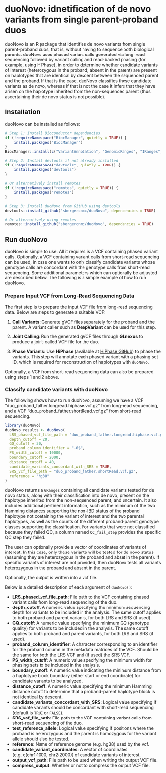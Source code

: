 
<!-- README.md is generated from README.Rmd. Please edit that file -->

# duoNovo: idnetification of de novo variants from single parent-proband duos

<!-- badges: start -->
<!-- badges: end -->

duoNovo is an R package that identifies de novo variants from single
parent-proband duos, that is, without having to sequence both biological
parents. duoNovo uses phased variant calls generated via long-read
sequencing followed by variant calling and read-backed phasing (for
example, using HiPhase), in order to determine whether candidate
variants of interest (heterozygous in the proband; absent in the parent)
are present on haplotypes that are identical by descent between the
sequenced parent and the proband. If that is the case, duoNovo
classifies these candidate variants as de novo, whereas if that is not
the case it infers that they have arisen on the haplotype inherited from
the non-sequenced parent (thus ascertaining their de novo status is not
possible).

## Installation

duoNovo can be installed as follows:

``` r
# Step 1: Install Bioconductor dependencies
if (!requireNamespace("BiocManager", quietly = TRUE)) {
    install.packages("BiocManager")
}
BiocManager::install(c("VariantAnnotation", "GenomicRanges", "IRanges", "S4Vectors"))

# Step 2: Install devtools if not already installed
if (!requireNamespace("devtools", quietly = TRUE)) {
    install.packages("devtools")
}

# Or alternatively install remotes
if (!requireNamespace("remotes", quietly = TRUE)) {
    install.packages("remotes")
}

# Step 3: Install duoNovo from GitHub using devtools
devtools::install_github("sbergercnmc/duoNovo", dependencies = TRUE)

# Or alternatively using remotes
remotes::install_github("sbergercnmc/duoNovo", dependencies = TRUE)
```

## Run duoNovo

duoNovo is simple to use. All it requires is a VCF containing phased
variant calls. Optionally, a VCF containing variant calls from
short-read sequencing can be used, in case one wants to only classify
candidate variants whose genotype calls are concordant with the genotype
calls from short-read sequencing. Some additional parameters which can
optionally be adjusted are described below. The following is a simple
example of how to run duoNovo.

### Prepare Input VCF from Long-Read Sequencing Data

The first step is to prepare the input VCF file from long-read
sequencing data. Below are steps to generate a suitable VCF:

1.  **Call Variants**: Generate gVCF files separately for the proband
    and the parent. A variant caller such as **DeepVariant** can be used
    for this step.

2.  **Joint Calling**: Run the generated gVCF files through **GLnexus**
    to produce a joint-called VCF file for the duo.

3.  **Phase Variants**: Use **HiPhase** (available at [HiPhase
    GitHub](https://github.com/PacificBiosciences/HiPhase)) to phase the
    variants. This step will annotate each phased variant with a phasing
    set ID, which is required for reconstruction of haplotypes with
    `duoNovo`.

Optionally, a VCF from short-read sequencing data can also be prepared
using steps 1 and 2 above.

### Classify candidate variants with duoNovo

The following shows how to run duoNovo, assuming we have a VCF
“duo_proband_father.longread.hiphase.vcf.gz” from long-read sequencing,
and a VCF “duo_proband_father.shortRead.vcf.gz” from short-read
sequencing.

``` r
library(duoNovo)
duoNovo_results <- duoNovo(
  LRS_phased_vcf_file_path = "duo_proband_father.longread.hiphase.vcf.gz", 
  depth_cutoff = 20, 
  GQ_cutoff = 30,
  proband_column_identifier = "-0$",
  PS_width_cutoff = 10000, 
  boundary_cutoff = 2000, 
  distance_cutoff = 40,
  candidate_variants_concordant_with_SRS = TRUE,
  SRS_vcf_file_path = "duo_proband_father.shortRead.vcf.gz",
  reference = "hg38" 
)
```

duoNovo returns a `GRanges` containing all candidate variants tested for
de novo status, along with their classification into de novo, present on
the haplotype inherited from the non-sequenced parent, and uncertain. It
also includes additional pertinent information, such as the minimum of
the two Hamming distances supporting the non-IBD status of the proband
haplotype not containing the variant of interest and the two parental
haplotypes, as well as the counts of the different proband-parent
genotype classes supporting the classification. For variants that were
not classified because they failed QC, a column named `QC_fail_step`
provides the specific QC step they failed.

The user can optionally provide a vector of coordinates of variants of
interest. In this case, only these variants will be tested for de novo
status (assuming they are heterozygous in the proband and abset in the
parent). If specific variants of interest are not provided, then duoNovo
tests all variants heterozygous in the proband and absent in the parent.

Optionally, the output is written into a vcf file.

Below is a detailed description of each argument of `duoNovo()`:

- **LRS_phased_vcf_file_path**: File path to the VCF containing phased
  variant calls from long-read sequencing of the duo.
- **depth_cutoff**: A numeric value specifying the minimum sequencing
  depth for variants to be included in the analysis. The same cutoff
  applies to both proband and parent variants, for both LRS and SRS (if
  used).
- **GQ_cutoff**: A numeric value specifying the minimum GQ (genotype
  quality) for variants to be included in the analysis. The same cutoff
  applies to both proband and parent variants, for both LRS and SRS (if
  used).
- **proband_column_identifier**: A character corresponding to an
  identifier for the proband column in the metadata matrices of the VCF.
  Should be the same for both the LRS VCF and (if used) the SRS VCF.
- **PS_width_cutoff**: A numeric value specifying the minimum width for
  phasing sets to be included in the analysis.
- **boundary_cutoff**: A numeric value indicating the minimum distance
  from a haplotype block boundary (either start or end coordinate) for
  candidate variants to be analyzed.
- **distance_cutoff**: A numeric value specifying the minimum Hamming
  distance cutoff to determine that a proband-parent haplotype block is
  not identical by descent.
- **candidate_variants_concordant_with_SRS**: Logical value specifying
  if candidate variants should be concordant with short-read sequencing
  (default is `TRUE` or `FALSE`).
- **SRS_vcf_file_path**: File path to the VCF containing variant calls
  from short-read sequencing of the duo.
- **test_reference_allele**: Logical value specifying if positions where
  the proband is heterozygous and the parent is homozygous for the
  variant allele should also be tested.
- **reference**: Name of reference genome (e.g. hg38) used by the vcf.
- **candidate_variant_coordinates**: A vector of coordinates
  (e.g. c(chr1:1000, chr2:2000)) of candidate variants of interest.
- **output_vcf_path**: File path to be used when writing the output VCF
  file.
- **compress_output**: Whether or not to compress the output VCF file.
